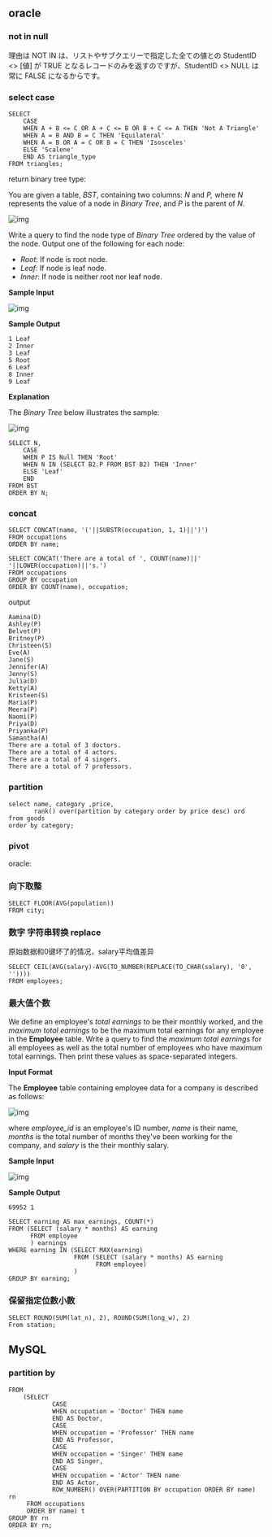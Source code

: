 ## oracle

### not in null

理由は NOT IN は、リストやサブクエリーで指定した全ての値との StudentID <> [値] が TRUE となるレコードのみを返すのですが、StudentID <> NULL は常に FALSE になるからです。

### select case

```
SELECT
    CASE
    WHEN A + B <= C OR A + C <= B OR B + C <= A THEN 'Not A Triangle'
    WHEN A = B AND B = C THEN 'Equilateral'
    WHEN A = B OR A = C OR B = C THEN 'Isosceles'
    ELSE 'Scalene'
    END AS triangle_type
FROM triangles;
```

return binary tree type:

You are given a table, *BST*, containing two columns: *N* and *P,* where *N* represents the value of a node in *Binary Tree*, and *P* is the parent of *N*.

![img](https://s3.amazonaws.com/hr-challenge-images/12888/1443818507-5095ab9853-1.png)

Write a query to find the node type of *Binary Tree* ordered by the value of the node. Output one of the following for each node:

- *Root*: If node is root node.
- *Leaf*: If node is leaf node.
- *Inner*: If node is neither root nor leaf node.

**Sample Input**

![img](https://s3.amazonaws.com/hr-challenge-images/12888/1443818467-30644673f6-2.png)

**Sample Output**

```
1 Leaf
2 Inner
3 Leaf
5 Root
6 Leaf
8 Inner
9 Leaf
```


**Explanation**

The *Binary Tree* below illustrates the sample:

![img](https://s3.amazonaws.com/hr-challenge-images/12888/1443773633-f9e6fd314e-simply_sql_bst.png)

```
SELECT N,
    CASE
    WHEN P IS Null THEN 'Root'
    WHEN N IN (SELECT B2.P FROM BST B2) THEN 'Inner'
    ELSE 'Leaf'
    END
FROM BST
ORDER BY N;
```



### concat

```
SELECT CONCAT(name, '('||SUBSTR(occupation, 1, 1)||')')
FROM occupations
ORDER BY name;

SELECT CONCAT('There are a total of ', COUNT(name)||' '||LOWER(occupation)||'s.')
FROM occupations
GROUP BY occupation
ORDER BY COUNT(name), occupation;
```

output

```
Aamina(D) 
Ashley(P) 
Belvet(P) 
Britney(P) 
Christeen(S) 
Eve(A) 
Jane(S) 
Jennifer(A) 
Jenny(S) 
Julia(D) 
Ketty(A) 
Kristeen(S) 
Maria(P) 
Meera(P) 
Naomi(P) 
Priya(D) 
Priyanka(P) 
Samantha(A) 
There are a total of 3 doctors. 
There are a total of 4 actors. 
There are a total of 4 singers. 
There are a total of 7 professors.
```

### partition



```
select name, category ,price,
       rank() over(partition by category order by price desc) ord
from goods
order by category;
```



### pivot

oracle:

### 向下取整

```
SELECT FLOOR(AVG(population))
FROM city;
```

### 数字 字符串转换 replace

原始数据和0键坏了的情况，salary平均值差异

```
SELECT CEIL(AVG(salary)-AVG(TO_NUMBER(REPLACE(TO_CHAR(salary), '0', ''))))
FROM employees;
```

### 最大值个数

We define an employee's *total earnings* to be their monthly worked, and the *maximum total earnings* to be the maximum total earnings for any employee in the **Employee** table. Write a query to find the *maximum total earnings* for all employees as well as the total number of employees who have maximum total earnings. Then print these values as space-separated integers.

**Input Format**

The **Employee** table containing employee data for a company is described as follows:

![img](https://s3.amazonaws.com/hr-challenge-images/19629/1458557872-4396838885-ScreenShot2016-03-21at4.27.13PM.png)

where *employee_id* is an employee's ID number, *name* is their name, *months* is the total number of months they've been working for the company, and *salary* is the their monthly salary.

**Sample Input**

![img](https://s3.amazonaws.com/hr-challenge-images/19631/1458559098-23bf583125-ScreenShot2016-03-21at4.32.59PM.png)

**Sample Output**

```
69952 1
```

```
SELECT earning AS max_earnings, COUNT(*)
FROM (SELECT (salary * months) AS earning
      FROM employee
      ) earnings
WHERE earning IN (SELECT MAX(earning)
                  FROM (SELECT (salary * months) AS earning
                        FROM employee)
                  )
GROUP BY earning;
```

### 保留指定位数小数

```
SELECT ROUND(SUM(lat_n), 2), ROUND(SUM(long_w), 2)
From station;
```



## MySQL

### partition by

```
FROM 
    (SELECT 
            CASE
            WHEN occupation = 'Doctor' THEN name
            END AS Doctor,
            CASE
            WHEN occupation = 'Professor' THEN name
            END AS Professor,
            CASE
            WHEN occupation = 'Singer' THEN name
            END AS Singer,
            CASE
            WHEN occupation = 'Actor' THEN name
            END AS Actor,
            ROW_NUMBER() OVER(PARTITION BY occupation ORDER BY name) rn 
     FROM occupations
     ORDER BY name) t
GROUP BY rn
ORDER BY rn;
```

